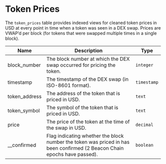 # Token Prices

The `token_prices` table provides indexed views for cleaned token prices in USD at every point in time when a token was seen in a DEX swap. Prices are VWAP’d per block (for tokens that were swapped multiple times in a single block).

| Name                | Description                                                                 | Type        |
| --------- | --------- | --------------------------------------------------------------------------- |
| block_number | The block number at which the DEX swap occurred for pricing the token. | `integer` |
| timestamp | The timestamp of the DEX swap (in ISO-8601 format). | `timestamp` |
| token_address | The address of the token that is priced in USD. | `text` |
| token_symbol | The symbol of the token that is priced in USD. | `text` |
| price | The price of the token at the time of the swap in USD. | `decimal` |
| __confirmed | Flag indicating whether the block number the token was priced in has been confirmed (2 Beacon Chain epochs have passed). | `boolean` |
